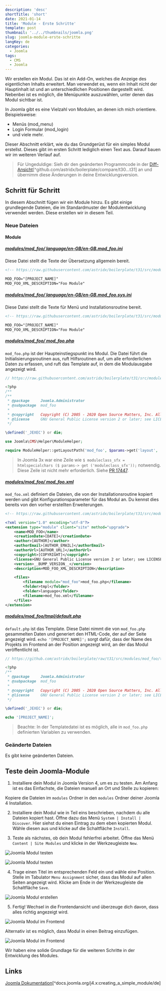 ```yaml
---
description: 'desc'
shortTitle: 'short'
date: 2021-01-14
title: 'Module - Erste Schritte'
template: post
thumbnail: '../../thumbnails/joomla.png'
slug: joomla-module-erste-schritte
langKey: de
categories:
  - Joomla
tags:
  - CMS
  - Joomla
---
```


Wir erstellen ein Modul. Das ist ein Add-On, welches die Anzeige des eigentlichen Inhalts erweitert. Man verwendet es, wenn ein Inhalt nicht der Hauptinhalt ist und an unterschiedlichen Positionen dargestellt wird. Nebenbei ist es möglich, die Menüpunkte auszuwählen, unter denen das Modul sichtbar ist.<!-- \index{Modul} -->

In Joomla gibt es eine Vielzahl von Modulen, an denen ich mich orientiere. Beispielsweise:

- Menüs (mod_menu)
- Login Formular (mod_login)
- und viele mehr.

Dieser Abschnitt erklärt, wie du das Grundgerüst für ein simples Modul erstellst. Dieses gibt im ersten Schritt lediglich einen Text aus. Darauf bauen wir im weiteren Verlauf auf.

> Für Ungeduldige: Sieh dir den geänderten Programmcode in der [Diff-Ansicht](https://github.com/astridx/boilerplate/compare/t30...t31)[^github.com/astridx/boilerplate/compare/t30...t31] an und übernimm diese Änderungen in deine Entwicklungsversion.

## Schritt für Schritt

In diesem Abschnitt fügen wir ein Module hinzu. Es gibt einige grundlegende Dateien, die im Standardmuster der Modulentwicklung verwendet werden. Diese erstellen wir in diesem Teil.

### Neue Dateien

#### Module

<!-- prettier-ignore -->
##### [modules/mod\_foo/ language/en-GB/en-GB.mod_foo.ini](https://github.com/astridx/boilerplate/blob/51a02d3706fbf64b023e242def2086b1529cfe8d/src/modules/mod_foo/language/en-GB/en-GB.mod_foo.ini)

Diese Datei stellt die Texte der Übersetzung allgemein bereit.

```xml
<!-- https://raw.githubusercontent.com/astridx/boilerplate/t31/src/modules/mod_foo/language/en-GB/en-GB.mod_foo.ini -->

MOD_FOO="[PROJECT_NAME]"
MOD_FOO_XML_DESCRIPTION="Foo Module"
```

<!-- prettier-ignore -->
##### [modules/mod\_foo/ language/en-GB/en-GB.mod_foo.sys.ini](https://github.com/astridx/boilerplate/blob/51a02d3706fbf64b023e242def2086b1529cfe8d/src/modules/mod_foo/language/en-GB/en-GB.mod_foo.sys.ini)

Diese Datei stellt die Texte für Menü und Installationsroutine bereit.

```xml
<!-- https://raw.githubusercontent.com/astridx/boilerplate/t31/src/modules/mod_foo/language/en-GB/en-GB.mod_foo.sys.ini -->

MOD_FOO="[PROJECT_NAME]"
MOD_FOO_XML_DESCRIPTION="Foo Module"

```

<!-- prettier-ignore -->
##### [modules/mod\_foo/ mod_foo.php](https://github.com/astridx/boilerplate/blob/51a02d3706fbf64b023e242def2086b1529cfe8d/src/modules/mod_foo/mod_foo.php)

`mod_foo.php` ist der Haupteinstiegspunkt ins Modul. Die Datei führt die Initialisierungsroutinen aus, ruft Hilfsroutinen auf, um alle erforderlichen Daten zu erfassen, und ruft das Template auf, in dem die Modulausgabe angezeigt wird.

```php
// https://raw.githubusercontent.com/astridx/boilerplate/t31/src/modules/mod_foo/mod_foo.php

<?php
/**
/**
 * @package     Joomla.Administrator
 * @subpackage  mod_foo
 *
 * @copyright   Copyright (C) 2005 - 2020 Open Source Matters, Inc. All rights reserved.
 * @license     GNU General Public License version 2 or later; see LICENSE.txt
 */

\defined('_JEXEC') or die;

use Joomla\CMS\Helper\ModuleHelper;

require ModuleHelper::getLayoutPath('mod_foo', $params->get('layout', 'default'));

```

> In Joomla 3x war eine Zeile wie `$ moduleclass_sfx = htmlspecialchars ($ params-> get ('moduleclass_sfx'));` notwendig. Diese Zeile ist nicht mehr erforderlich. Siehe [PR 17447](https://github.com/joomla/joomla-cms/pull/17447).

<!-- prettier-ignore -->
##### [modules/mod\_foo/ mod_foo.xml](https://github.com/astridx/boilerplate/blob/51a02d3706fbf64b023e242def2086b1529cfe8d/src/modules/mod_foo/mod_foo.xml)

`mod_foo.xml` definiert die Dateien, die von der Installationsroutine kopiert werden und gibt Konfigurationsparameter für das Modul an. Du kennst dies bereits von den vorher erstellten Erweiterungen.

```xml
<!-- https://raw.githubusercontent.com/astridx/boilerplate/t31/src/modules/mod_foo/mod_foo.xml -->

<?xml version="1.0" encoding="utf-8"?>
<extension type="module" client="site" method="upgrade">
	<name>MOD_FOO</name>
	<creationDate>[DATE]</creationDate>
	<author>[AUTHOR]</author>
	<authorEmail>[AUTHOR_EMAIL]</authorEmail>
	<authorUrl>[AUTHOR_URL]</authorUrl>
	<copyright>[COPYRIGHT]</copyright>
	<license>GNU General Public License version 2 or later; see LICENSE.txt</license>
	<version>__BUMP_VERSION__</version>
	<description>MOD_FOO_XML_DESCRIPTION</description>

	<files>
		<filename module="mod_foo">mod_foo.php</filename>
		<folder>tmpl</folder>
		<folder>language</folder>
		<filename>mod_foo.xml</filename>
	</files>
</extension>

```

<!-- prettier-ignore -->
##### [modules/mod\_foo/tmpl/default.php](https://github.com/astridx/boilerplate/blob/51a02d3706fbf64b023e242def2086b1529cfe8d/src/modules/mod_foo/tmpl/default.php)

`default.php` ist das Template. Diese Datei nimmt die von `mod_foo.php` gesammelten Daten und generiert den HTML-Code, der auf der Seite angezeigt wird. `echo '[PROJECT_NAME]';` sorgt dafür, dass der Name des Projekts im Frontend an der Position angezeigt wird, an der das Modul veröffentlicht ist.

```php
// https://github.com/astridx/boilerplate/raw/t31/src/modules/mod_foo/tmpl/default.php

<?php
/**
 * @package     Joomla.Administrator
 * @subpackage  mod_foo
 *
 * @copyright   Copyright (C) 2005 - 2020 Open Source Matters, Inc. All rights reserved.
 * @license     GNU General Public License version 2 or later; see LICENSE.txt
 */

\defined('_JEXEC') or die;

echo '[PROJECT_NAME]';

```

> Beachte: In der Templatedatei ist es möglich, alle in `mod_foo.php` definierten Variablen zu verwenden.

### Geänderte Dateien

Es gibt keine geänderten Dateien.

## Teste dein Joomla-Module

1. Installiere dein Modul in Joomla Version 4, um es zu testen. Am Anfang ist es das Einfachste, die Dateien manuell an Ort und Stelle zu kopieren:

Kopiere die Dateien im `modules` Ordner in den `modules` Ordner deiner Joomla 4 Installation.

2. Installiere dein Modul wie in Teil eins beschrieben, nachdem du alle Dateien kopiert hast. Öffne dazu das Menü `System | Install | Discover`. Hier siehst du einen Eintrag zu dem eben kopierten Modul. Wähle diesen aus und klicke auf die Schaltfläche `Install`.

3. Teste als nächstes, ob dein Modul fehlerfrei arbeitet. Öffne das Menü `Content | Site Modules` und klicke in der Werkzeugleiste `New`.

![Joomla Modul testen](/images/j4x36x1.png)

![Joomla Modul testen](/images/j4x36x1b.png)

4. Trage einen Titel im entsprechenden Feld ein und wähle eine Position. Stelle im Tabulator `Menu Assignment` sicher, dass das Modul auf allen Seiten angezeigt wird. Klicke am Ende in der Werkzeugleiste die Schaltfläche `Save`.

![Joomla Modul erstellen](/images/j4x36x2.png)

5. Fertig! Wechsel in die Frontendansicht und überzeuge dich davon, dass alles richtig angezeigt wird.

![Joomla Modul im Frontend](/images/j4x36x3.png)

Alternativ ist es möglich, dass Modul in einen Beitrag einzufügen.

![Joomla Modul im Frontend](/images/j4x36x4.png)

Wir haben eine solide Grundlage für die weiteren Schritte in der Entwicklung des Modules.

## Links

[Joomla Dokumentation](https://docs.joomla.org/J4.x:Creating_a_Simple_Module/de)[^docs.joomla.org/j4.x:creating_a_simple_module/de]
<img src="https://vg08.met.vgwort.de/na/f21260ecd2d14b93b42a9d7c73dca41c" width="1" height="1" alt="">
